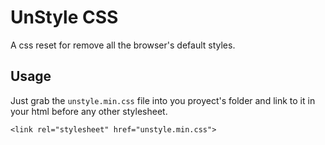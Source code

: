 # UnStyle CSS
A css reset for remove all the browser's default styles.

## Usage
Just grab the `unstyle.min.css` file into you proyect's folder and link to it in your html before any other stylesheet.

```
<link rel="stylesheet" href="unstyle.min.css">
```